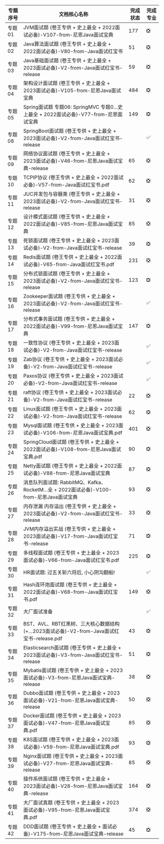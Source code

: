 | 专题序号 | 文档核心名称                | 完成状态 | 完成专业 |
|----------|-----------------------------|----------|----------|
| 专题01   | JVM面试题 (卷王专供 + 史上最全 + 2022面试必备)-V107-from-尼恩Java面试宝典 | 177        | ❎        |
| 专题02   | Java算法面试题 (卷王专供 + 史上最全 + 2022面试必备)-V80-from-Java面试红宝书 | 51        | ❎        |
| 专题03   | Java基础面试题 (卷王专供 + 史上最全 + 2023面试必备)-V2-from-Java面试红宝书-release | 59        | ❎        |
| 专题04   | 架构设计面试题 (卷王专供 + 史上最全 + 2023面试必备)-V105-from-尼恩Java面试宝典 | 484        | ❎        |
| 专题05   | Spring面试题 专题06: SpringMVC 专题0…史上最全 + 2022面试必备)-V77-from-尼恩面试宝典 | 149        | ❎        |
| 专题08   | SpringBoot面试题 (卷王专供 + 史上最全 + 2023面试必备)-V2-from-Java面试红宝书-release |         | ✅       |
| 专题09   | 网络协议面试题 (卷王专供 + 史上最全 + 2023面试必备)-V46-from-尼恩Java面试宝典-release | 65        | ❎        |
| 专题10   | TCPIP协议 (卷王专供 + 史上最全 + 2022面试必备)-V57-from-Java面试红宝书.pdf | 62        | ❎        |
| 专题11   | JUC并发包与容器类 (卷王专供 + 史上最全 + 2023面试必备)-V2-from-Java面试红宝书-release | 31        | ❎        |
| 专题12   | 设计模式面试题 (卷王专供 + 史上最全 + 2022面试必备)-V85-from-尼恩Java面试宝典 | 85        | ❎        |
| 专题13   | 死锁面试题 (卷王专供 + 史上最全 + 2023面试必备)-V2-from-Java面试红宝书-release | 39        | ❎        |
| 专题14   | Redis面试题 (卷王专供 + 史上最全 + 2022面试必备)-V65-from-Java面试红宝书.pdf | 231        | ❎        |
| 专题15   | 分布式锁面试题 (卷王专供 + 史上最全 + 2023面试必备)-V2-from-Java面试红宝书-release | 123        | ❎        |
| 专题16   | Zookeeper面试题 (卷王专供 + 史上最全 + 2023面试必备)-V2-from-Java面试红宝书-release |         | ✅       |
| 专题17   | 分布式事务面试题 (卷王专供 + 史上最全 + 2022面试必备)-V99-from-尼恩Java面试宝典 | 147        | ❎        |
| 专题18   | 一致性协议 (卷王专供 + 史上最全 + 2023面试必备)-V2-from-Java面试红宝书-release |         | ✅        |
| 专题19   | Zab协议 (卷王专供 + 史上最全 + 2023面试必备)-V2-from-Java面试红宝书-release |         | ✅        |
| 专题20   | Paxos协议 (卷王专供 + 史上最全 + 2023面试必备)-V2-from-Java面试红宝书-release |         | ✅        |
| 专题21   | raft协议 (卷王专供 + 史上最全 + 2023面试必备)-V2-from-Java面试红宝书-release | 22        | ❎        |
| 专题22   | Linux面试题 (卷王专供 + 史上最全 + 2023面试必备)-V2-from-Java面试红宝书-release | 62        | ❎        |
| 专题23   | Mysql面试题 (卷王专供 + 史上最全 + 2023面试必备)-V106-from-尼恩Java面试宝典.pdf | 401        | ❎        |
| 专题24   | SpringCloud面试题 (卷王专供 + 史上最全 + 2022面试必备)-V108-from-尼恩Java面试宝典.pdf | 90        | ❎        |
| 专题25   | Netty面试题 (卷王专供 + 史上最全 + 2022面试必备)-V88-from-尼恩Java面试宝典 | 87        | ❎        |
| 专题26   | 消息队列面试题: RabbitMQ、Kafka、RocketM…全 + 2022面试必备)-V100-from-尼恩Java面试宝典 | 93        | ❎        |
| 专题27   | 内存泄漏 内存溢出 (卷王专供 + 史上最全 + 2023面试必备)-V2-from-Java面试红宝书-release | 33        | ❎        |
| 专题28   | JVM内存溢出实战 (卷王专供 + 史上最全 + 2023面试必备)-V17-from-Java面试红宝书-release | 71        | ❎        |
| 专题29   | 多线程面试题 (卷王专供 + 史上最全 + 2023面试必备)-V66-from-Java面试红宝书.pdf | 225        | ❎        |
| 专题30   | HR面试题: 过五关斩六将后, 小心阴沟翻船! |         | ✅         |
| 专题31   | Hash连环炮面试题 (卷王专供 + 史上最全 + 2022面试必备)-V68-from-Java面试红宝书.pdf | 149        | ❎        |
| 专题32   | 大厂面试准备 |         | ✅        | 
| 专题33   | BST、AVL、RBT红黑树、三大核心数据结构 (+…2023面试必备)-V2-from-Java面试红宝书-release.pdf | 43        | ❎        |
| 专题34   | Elasticsearch面试题 (卷王专供 + 史上最全 + 2023面试必备)-V3-from-Java面试红宝书-release | 51        | ❎        |
| 专题35   | Mybatis面试题 (卷王专供 + 史上最全 + 2023面试必备)-V3-from-尼恩Java面试宝典-release | 38        | ❎        |
| 专题36   | Dubbo面试题 (卷王专供 + 史上最全 + 2023面试必备)-V21-from-尼恩Java面试宝典-release | 50        | ❎        |
| 专题37   | Docker面试题 (卷王专供 + 史上最全 + 2023面试必备)-V47-from-尼恩Java面试宝典.pdf | 85        | ❎        |
| 专题38   | K8S面试题 (卷王专供 + 史上最全 + 2023面试必备)-V59-from-尼恩Java面试宝典.pdf | 93        | ❎        |
| 专题39   | Nginx面试题 (卷王专供 + 史上最全 + 2023面试必备)-V27-from-尼恩Java面试宝典-release | 85        | ❎        |
| 专题40   | 操作系统面试题 (卷王专供 + 史上最全 + 2023面试必备)-V28-from-尼恩Java面试宝典-release | 164        | ❎        |
| 专题41   | 大厂面试真题 (卷王专供 + 史上最全 + 2023面试必备)-V95-from-尼恩Java面试宝典.pdf | 374        | ❎        |
| 专题42   | DDD面试题 (卷王专供 + 史上最全 + 面试必备)-V175-from-尼恩Java面试宝典-release | 45        | ❎        | 
